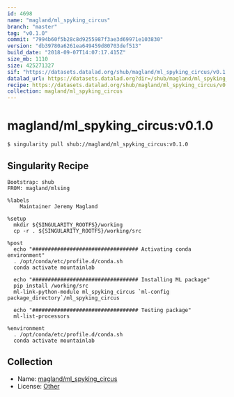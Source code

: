 ```yaml
---
id: 4698
name: "magland/ml_spyking_circus"
branch: "master"
tag: "v0.1.0"
commit: "7994b60f5b28c8d9255987f3ae3d69971e103830"
version: "db39780a6261ea649459d80703def513"
build_date: "2018-09-07T14:07:17.415Z"
size_mb: 1110
size: 425271327
sif: "https://datasets.datalad.org/shub/magland/ml_spyking_circus/v0.1.0/2018-09-07-7994b60f-db39780a/db39780a6261ea649459d80703def513.simg"
datalad_url: https://datasets.datalad.org?dir=/shub/magland/ml_spyking_circus/v0.1.0/2018-09-07-7994b60f-db39780a/
recipe: https://datasets.datalad.org/shub/magland/ml_spyking_circus/v0.1.0/2018-09-07-7994b60f-db39780a/Singularity
collection: magland/ml_spyking_circus
---
```


# magland/ml_spyking_circus:v0.1.0

```bash
$ singularity pull shub://magland/ml_spyking_circus:v0.1.0
```

## Singularity Recipe

```singularity
Bootstrap: shub
FROM: magland/mlsing

%labels
    Maintainer Jeremy Magland

%setup
  mkdir ${SINGULARITY_ROOTFS}/working
  cp -r . ${SINGULARITY_ROOTFS}/working/src

%post
  echo "################################## Activating conda environment"
  . /opt/conda/etc/profile.d/conda.sh
  conda activate mountainlab

  echo "################################## Installing ML package"
  pip install /working/src
  ml-link-python-module ml_spyking_circus `ml-config package_directory`/ml_spyking_circus

  echo "################################## Testing package"
  ml-list-processors

%environment
  . /opt/conda/etc/profile.d/conda.sh
  conda activate mountainlab
```

## Collection

 - Name: [magland/ml_spyking_circus](https://github.com/magland/ml_spyking_circus)
 - License: [Other](None)

